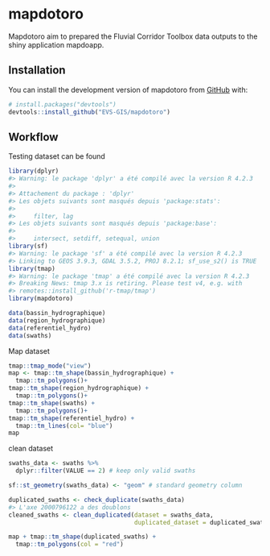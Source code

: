 
<!-- README.md is generated from README.Rmd. Please edit that file -->

# mapdotoro

<!-- badges: start -->
<!-- badges: end -->

Mapdotoro aim to prepared the Fluvial Corridor Toolbox data outputs to
the shiny application mapdoapp.

## Installation

You can install the development version of mapdotoro from
[GitHub](https://github.com/) with:

``` r
# install.packages("devtools")
devtools::install_github("EVS-GIS/mapdotoro")
```

## Workflow

Testing dataset can be found

``` r
library(dplyr)
#> Warning: le package 'dplyr' a été compilé avec la version R 4.2.3
#> 
#> Attachement du package : 'dplyr'
#> Les objets suivants sont masqués depuis 'package:stats':
#> 
#>     filter, lag
#> Les objets suivants sont masqués depuis 'package:base':
#> 
#>     intersect, setdiff, setequal, union
library(sf)
#> Warning: le package 'sf' a été compilé avec la version R 4.2.3
#> Linking to GEOS 3.9.3, GDAL 3.5.2, PROJ 8.2.1; sf_use_s2() is TRUE
library(tmap)
#> Warning: le package 'tmap' a été compilé avec la version R 4.2.3
#> Breaking News: tmap 3.x is retiring. Please test v4, e.g. with
#> remotes::install_github('r-tmap/tmap')
library(mapdotoro)

data(bassin_hydrographique)
data(region_hydrographique)
data(referentiel_hydro)
data(swaths)
```

Map dataset

``` r
tmap::tmap_mode("view")
map <- tmap::tm_shape(bassin_hydrographique) +
  tmap::tm_polygons()+
tmap::tm_shape(region_hydrographique) +
  tmap::tm_polygons()+
tmap::tm_shape(swaths) +
  tmap::tm_polygons()+
tmap::tm_shape(referentiel_hydro) +
  tmap::tm_lines(col= "blue")
map
```

clean dataset

``` r
swaths_data <- swaths %>% 
  dplyr::filter(VALUE == 2) # keep only valid swaths

sf::st_geometry(swaths_data) <- "geom" # standard geometry column

duplicated_swaths <- check_duplicate(swaths_data)
#> L'axe 2000796122 a des doublons
cleaned_swaths <- clean_duplicated(dataset = swaths_data,
                                   duplicated_dataset = duplicated_swaths)
```

``` r
map + tmap::tm_shape(duplicated_swaths) + 
  tmap::tm_polygons(col = "red")
```
